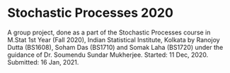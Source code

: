 # Stochastic Processes 2020
A group project, done as a part of the Stochastic Processes course in M.Stat 1st Year (Fall 2020), Indian Statistical Institute, Kolkata by Ranojoy Dutta (BS1608), Soham Das (BS1710) and Somak Laha (BS1720) under the guidance of Dr. Soumendu Sundar Mukherjee.
Started: 11 Dec, 2020. Submitted: 16 Jan, 2021.
